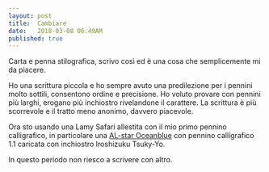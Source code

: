 ```yaml
---
layout: post
title:  Cambiare
date:   2018-03-08 06:49AM
published: true
---
```


Carta e penna stilografica, scrivo così ed è una cosa che semplicemente mi da piacere.

Ho una scrittura piccola e ho sempre avuto una predilezione per i pennini molto sottili, consentono ordine e precisione.
Ho voluto provare con pennini più larghi, erogano più inchiostro rivelandone il carattere. La scrittura è più scorrevole e il tratto meno anonimo, davvero piacevole.

Ora sto usando una Lamy Safari allestita con il mio primo pennino calligrafico, in particolare una [AL-star Oceanblue](https://www.lamy.com/eng/b2c/al_star/028_oceanblue) con pennino calligrafico 1.1 caricata con inchiostro Iroshizuku Tsuky-Yo.

In questo periodo non riesco a scrivere con altro.

